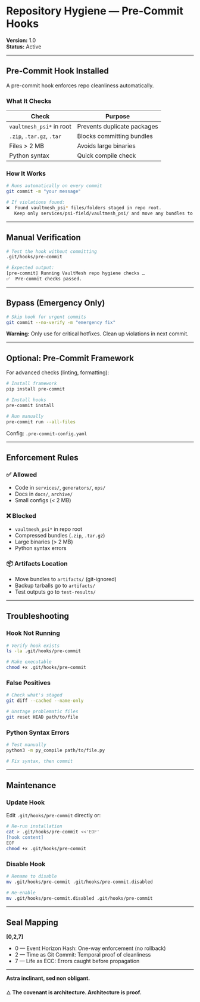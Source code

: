 # Repository Hygiene — Pre-Commit Hooks

**Version:** 1.0  
**Status:** Active

---

## Pre-Commit Hook Installed

A pre-commit hook enforces repo cleanliness automatically.

### What It Checks

| Check | Purpose |
|-------|---------|
| `vaultmesh_psi*` in root | Prevents duplicate packages |
| `.zip`, `.tar.gz`, `.tar` | Blocks committing bundles |
| Files > 2 MB | Avoids large binaries |
| Python syntax | Quick compile check |

### How It Works

```bash
# Runs automatically on every commit
git commit -m "your message"

# If violations found:
❌  Found vaultmesh_psi* files/folders staged in repo root.
   Keep only services/psi-field/vaultmesh_psi/ and move any bundles to artifacts/.
```

---

## Manual Verification

```bash
# Test the hook without committing
.git/hooks/pre-commit

# Expected output:
[pre-commit] Running VaultMesh repo hygiene checks …
✅  Pre-commit checks passed.
```

---

## Bypass (Emergency Only)

```bash
# Skip hook for urgent commits
git commit --no-verify -m "emergency fix"
```

**Warning:** Only use for critical hotfixes. Clean up violations in next commit.

---

## Optional: Pre-Commit Framework

For advanced checks (linting, formatting):

```bash
# Install framework
pip install pre-commit

# Install hooks
pre-commit install

# Run manually
pre-commit run --all-files
```

Config: `.pre-commit-config.yaml`

---

## Enforcement Rules

### ✅ Allowed
- Code in `services/`, `generators/`, `ops/`
- Docs in `docs/`, `archive/`
- Small configs (< 2 MB)

### ❌ Blocked
- `vaultmesh_psi*` in repo root
- Compressed bundles (`.zip`, `.tar.gz`)
- Large binaries (> 2 MB)
- Python syntax errors

### 📦 Artifacts Location
- Move bundles to `artifacts/` (git-ignored)
- Backup tarballs go to `artifacts/`
- Test outputs go to `test-results/`

---

## Troubleshooting

### Hook Not Running

```bash
# Verify hook exists
ls -la .git/hooks/pre-commit

# Make executable
chmod +x .git/hooks/pre-commit
```

### False Positives

```bash
# Check what's staged
git diff --cached --name-only

# Unstage problematic files
git reset HEAD path/to/file
```

### Python Syntax Errors

```bash
# Test manually
python3 -m py_compile path/to/file.py

# Fix syntax, then commit
```

---

## Maintenance

### Update Hook

Edit `.git/hooks/pre-commit` directly or:

```bash
# Re-run installation
cat > .git/hooks/pre-commit <<'EOF'
[hook content]
EOF
chmod +x .git/hooks/pre-commit
```

### Disable Hook

```bash
# Rename to disable
mv .git/hooks/pre-commit .git/hooks/pre-commit.disabled

# Re-enable
mv .git/hooks/pre-commit.disabled .git/hooks/pre-commit
```

---

## Seal Mapping

**[0,2,7]**
- 0 — Event Horizon Hash: One-way enforcement (no rollback)
- 2 — Time as Git Commit: Temporal proof of cleanliness
- 7 — Life as ECC: Errors caught before propagation

---

**Astra inclinant, sed non obligant.**

🜂 **The covenant is architecture. Architecture is proof.**
